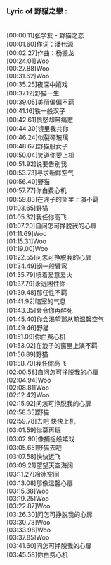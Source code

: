 <h3>Lyric of 野貓之戀 :</h3><p><br>[00:00.11]张学友 - 野猫之恋
<br>[00:01.60]作词：潘伟源
<br>[00:02.27]作曲：杨振龙
<br>[00:24.01]Woo
<br>[00:27.88]Woo
<br>[00:31.62]Woo
<br>[00:35.25]夜深中嬉戏
<br>[00:37.12]野猫一生
<br>[00:39.05]美丽偏偏不羁
<br>[00:41.16]铁一般汉子
<br>[00:42.61]愤怒却带痛悲
<br>[00:44.30]镜里我共你
<br>[00:46.24]似裂碎玻璃
<br>[00:48.67]野猫般女子
<br>[00:50.04]笑道你要上机
<br>[00:51.92]说要告别我
<br>[00:53.73]寻求新鲜空气
<br>[00:56.40]野猫
<br>[00:57.77]你白费心机
<br>[00:59.83]在浪子的窗里上演不羁
<br>[01:03.65]野猫
<br>[01:05.32]我任你高飞
<br>[01:07.20]自问怎可挣脱我的心扉
<br>[01:11.69]Woo
<br>[01:15.31]Woo
<br>[01:19.00]Woo
<br>[01:22.55]问怎可挣脱我的心扉
<br>[01:34.49]钢一般臂弯
<br>[01:35.79]喷着爱意爱火
<br>[01:37.79]永远困住你
<br>[01:39.48]那任性不羁
<br>[01:41.92]暗室的气息
<br>[01:43.35]会令你再醉死
<br>[01:45.40]你会渴望那从前温馨空气
<br>[01:49.46]野猫
<br>[01:51.09]你白费心机
<br>[01:53.02]在浪子的窗里上演不羁
<br>[01:56.89]野猫
<br>[01:58.70]我任你高飞
<br>[02:00.58]自问怎可挣脱我的心扉
<br>[02:04.94]Woo
<br>[02:08.81]Woo
<br>[02:12.42]Woo
<br>[02:15.92]问怎可挣脱我的心扉
<br>[02:58.35]野猫
<br>[02:59.78]去吧 快快上机
<br>[03:01.59]你莫再玩
<br>[03:02.90]像捕捉般嬉戏
<br>[03:05.65]野猫去吧
<br>[03:07.58]快快远飞
<br>[03:09.21]望望天空海阔
<br>[03:11.27]冷冰空间
<br>[03:13.08]那像温馨心扉
<br>[03:15.38]Woo
<br>[03:19.25]Woo
<br>[03:22.87]Woo
<br>[03:26.30]问怎可挣脱我的心扉
<br>[03:30.73]Woo
<br>[03:33.98]Woo
<br>[03:37.85]Woo
<br>[03:41.60]问怎可挣脱我的心扉
<br>[03:45.58]你白费心机
</p>
